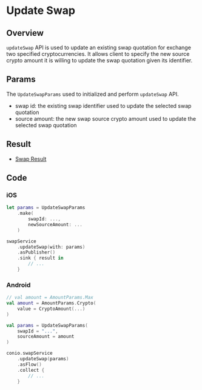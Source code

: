# Update Swap

## Overview

`updateSwap` API is used to update an existing swap quotation for exchange two specified cryptocurrencies. It allows client to specify the new source crypto amount it is willing to update the swap quotation given its identifier.

## Params

The `UpdateSwapParams` used to initialized and perform `updateSwap` API.

- swap id: the existing swap identifier used to update the selected swap quotation
- source amount: the new swap source crypto amount used to update the selected swap quotation

## Result

- [Swap Result](SwapResult.md)

## Code

### iOS
```swift
let params = UpdateSwapParams
    .make(
        swapId: ..., 
        newSourceAmount: ...
    )

swapService
    .updateSwap(with: params)
    .asPublisher()
    .sink { result in
        // ...
    }
```

### Android
```kotlin
// val amount = AmountParams.Max
val amount = AmountParams.Crypto(
    value = CryptoAmount(...)
)

val params = UpdateSwapParams(
    swapId = "...",
    sourceAmount = amount
)

conio.swapService
    .updateSwap(params)
    .asFlow()
    .collect {
        // ...
    }
```